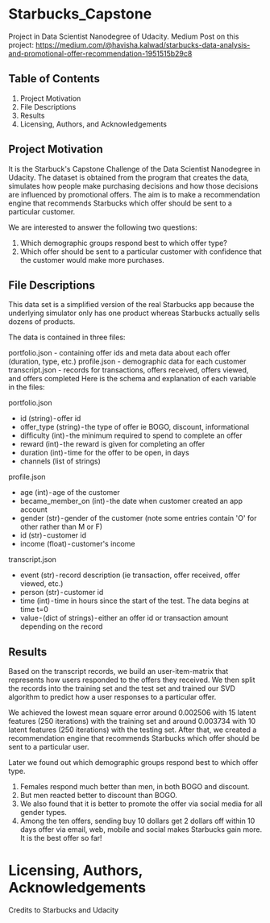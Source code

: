 # Starbucks_Capstone

Project in Data Scientist Nanodegree of Udacity.
Medium Post on this project: https://medium.com/@havisha.kalwad/starbucks-data-analysis-and-promotional-offer-recommendation-1951515b29c8

## Table of Contents
1. Project Motivation
2. File Descriptions
3. Results
4. Licensing, Authors, and Acknowledgements

## Project Motivation
It is the Starbuck's Capstone Challenge of the Data Scientist Nanodegree in Udacity. The dataset is obtained from the program that creates the data, simulates how people make purchasing decisions and how those decisions are influenced by promotional offers. The aim is to make a recommendation engine that recommends Starbucks which offer should be sent to a particular customer.

We are interested to answer the following two questions:

1. Which demographic groups respond best to which offer type?
1. Which offer should be sent to a particular customer with confidence that the customer would make more purchases.

## File Descriptions

This data set is a simplified version of the real Starbucks app because the underlying simulator only has one product whereas Starbucks actually sells dozens of products.

The data is contained in three files:

portfolio.json - containing offer ids and meta data about each offer (duration, type, etc.)
profile.json - demographic data for each customer
transcript.json - records for transactions, offers received, offers viewed, and offers completed
Here is the schema and explanation of each variable in the files:

portfolio.json

- id (string) - offer id
- offer_type (string) - the type of offer ie BOGO, discount, informational
- difficulty (int) - the minimum required to spend to complete an offer
- reward (int) - the reward is given for completing an offer
- duration (int) - time for the offer to be open, in days
- channels (list of strings)

profile.json

- age (int) - age of the customer
- became_member_on (int) - the date when customer created an app account
- gender (str) - gender of the customer (note some entries contain 'O' for other rather than M or F)
- id (str) - customer id
- income (float) - customer's income

transcript.json

- event (str) - record description (ie transaction, offer received, offer viewed, etc.)
- person (str) - customer id
- time (int) - time in hours since the start of the test. The data begins at time t=0
- value - (dict of strings) - either an offer id or transaction amount depending on the record

## Results
Based on the transcript records, we build an user-item-matrix that represents how users responded to the offers they received. 
We then split the records into the training set and the test set and trained our SVD algorithm to predict how a user responses to a particular offer.

We achieved the lowest mean square error around 0.002506 with 15 latent features (250 iterations) with the training set and around 0.003734 with 10 latent features (250 iterations) with the testing set. 
After that, we created a recommendation engine that recommends Starbucks which offer should be sent to a particular user.

Later we found out which demographic groups respond best to which offer type. 
1. Females respond much better than men, in both BOGO and discount. 
2. But men reacted better to discount than BOGO. 
3. We also found that it is better to promote the offer via social media for all gender types. 
4. Among the ten offers, sending buy 10 dollars get 2 dollars off within 10 days offer via email, web, mobile and social makes Starbucks gain more. It is the best offer so far!

# Licensing, Authors, Acknowledgements
Credits to Starbucks and Udacity
